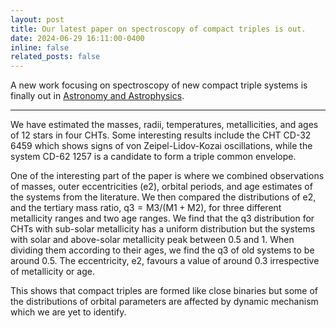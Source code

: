 ```yaml
---
layout: post
title: Our latest paper on spectroscopy of compact triples is out.
date: 2024-06-29 16:11:00-0400
inline: false
related_posts: false
---
```


A new work focusing on spectroscopy of new compact triple systems is finally out in [Astronomy and Astrophysics](https://www.aanda.org/articles/aa/full_html/2024/10/aa50797-24/aa50797-24.html).

---

We have estimated the masses, radii, temperatures, metallicities, and ages of 12 stars in four CHTs. Some interesting results include the CHT CD-32 6459 which shows signs of von Zeipel-Lidov-Kozai oscillations, while the system CD-62 1257 is a candidate to form a triple common envelope.

One of the interesting part of the paper is where we combined observations of masses, outer eccentricities (e2), orbital periods, and age estimates of the systems from the literature. We then compared the distributions of e2, and the tertiary mass ratio, q3 = M3/(M1 + M2), for three different metallicity ranges and two age ranges. We find that the q3 distribution for CHTs with sub-solar metallicity has a uniform distribution but the systems with solar and above-solar metallicity peak between 0.5 and 1. When dividing them according to their ages, we find the q3 of old systems to be around 0.5. The eccentricity, e2, favours a value of around 0.3 irrespective of metallicity or age.

This shows that compact triples are formed like close binaries but some of the distributions of orbital parameters are affected by dynamic mechanism which we are yet to identify.